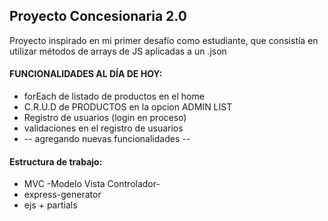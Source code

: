 ## Proyecto Concesionaria 2.0

Proyecto inspirado en mi primer desafío como estudiante, que consistía en utilizar métodos de arrays de JS aplicadas a un .json

#### FUNCIONALIDADES AL DÍA DE HOY:

* forEach de listado de productos en el home
* C.R.U.D de PRODUCTOS en la opcion ADMIN LIST
* Registro de usuarios (login en proceso)
* validaciones en el registro de usuarios
* -- agregando nuevas funcionalidades --



#### Estructura de trabajo:

* MVC -Modelo Vista Controlador-
* express-generator
* ejs + partials





